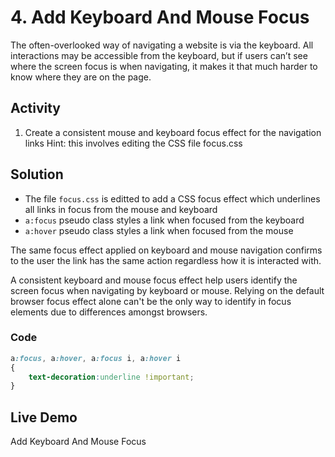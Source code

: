 # 4. Add Keyboard And Mouse Focus
The often-overlooked way of navigating a website is via the keyboard. All interactions may be accessible from the keyboard, but if users can’t see where the screen focus is when navigating, it makes it that much harder to know where they are on the page.

## Activity
1. Create a consistent mouse and keyboard focus effect for the navigation links
Hint: this involves editing the CSS file focus.css

## Solution
* The file `focus.css` is editted to add a CSS focus effect which underlines all links in focus from the mouse and keyboard
* `a:focus` pseudo class styles a link when focused from the keyboard
* `a:hover` pseudo class styles a link when focused from the mouse

The same focus effect applied on keyboard and mouse navigation confirms to the user the link has the same action regardless how it is interacted with.

A consistent keyboard and mouse focus effect help users identify the screen focus when navigating by keyboard or mouse. Relying on the default browser focus effect alone can't be the only way to identify in focus elements due to differences amongst browsers.

### Code
```css
a:focus, a:hover, a:focus i, a:hover i
{
	text-decoration:underline !important;
}
```

## Live Demo
Add Keyboard And Mouse Focus

